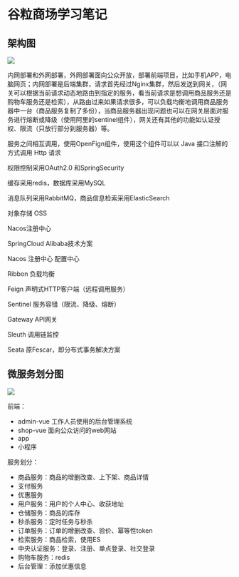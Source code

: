 # 谷粒商场学习笔记

## 架构图

![](/Users/jiangxufeng/Documents/study/JavaWorkPlace/gulimall-study/images/img1.png)

内网部署和外网部署，外网部署面向公众开放，部署前端项目，比如手机APP，电脑网页；内网部署是后端集群，请求首先经过Nginx集群，然后发送到网关，（网关可以根据当前请求动态地路由到指定的服务，看当前请求是想调用商品服务还是购物车服务还是检索），从路由过来如果请求很多，可以负载均衡地调用商品服务器中一台（商品服务复制了多份），当商品服务器出现问题也可以在网关层面对服务进行熔断或降级（使用阿里的sentinel组件），网关还有其他的功能如认证授权、限流（只放行部分到服务器）等。

服务之间相互调用，使用OpenFign组件，使用这个组件可以以 Java 接口注解的方式调用 Http 请求

权限控制采用OAuth2.0 和SpringSecurity

缓存采用redis，数据库采用MySQL

消息队列采用RabbitMQ，商品信息检索采用ElasticSearch

对象存储 OSS

Nacos注册中心



SpringCloud Alibaba技术方案

Nacos 注册中心 配置中心

Ribbon 负载均衡

Feign 声明式HTTP客户端（远程调用服务）

Sentinel 服务容错（限流、降级、熔断）

Gateway API网关

Sleuth 调用链监控

Seata 原Fescar，即分布式事务解决方案

## 微服务划分图

![](/Users/jiangxufeng/Documents/study/JavaWorkPlace/gulimall-study/images/img2.png)

前端：

* admin-vue 工作人员使用的后台管理系统
* shop-vue 面向公众访问的web网站
* app
* 小程序

服务划分：

* 商品服务：商品的增删改查、上下架、商品详情
* 支付服务
* 优惠服务
* 用户服务：用户的个人中心、收获地址
* 仓储服务：商品的库存
* 秒杀服务：定时任务与秒杀
* 订单服务：订单的增删改查、验价、幂等性token
* 检索服务：商品检索，使用ES
* 中央认证服务：登录、注册、单点登录、社交登录
* 购物车服务：redis
* 后台管理：添加优惠信息
